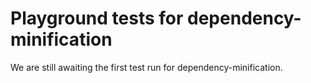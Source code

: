# Playground tests for dependency-minification
We are still awaiting the first test run for dependency-minification.
